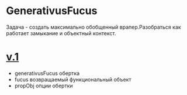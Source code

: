 # GenerativusFucus
Задача - создать максимально обобщенный врапер.Разобраться как работает замыкание и объектный контекст.
# [v.1](node_modules/v.1/index.js)
- generativusFucus обертка
- fucus возвращаемый функциональный объект
- propObj опции обертки
